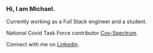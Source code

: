 ### Hi, I am Michael.
Currently working as a Full Stack engineer and a student.

National Covid Task Force contributor [Cov-Spectrum](https://cov-spectrum.org).

Connect with me on [Linkedin](https://www.linkedin.com/in/michael-yared-452859101/).
